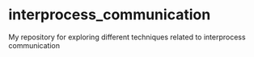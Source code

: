 # interprocess_communication
My repository for exploring different techniques related to interprocess communication
